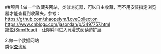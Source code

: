 ##项目
1.做一个收藏夹网站，类似浏览器，可以自由收藏，而不用安装指定浏览器才能查看到收藏夹。参考：  
https://github.com/zhaopeiym/LoveCollection   
https://www.cnblogs.com/jasondan/p/3497757.html  
[简悦(SimpRead)](http://ksria.com/simpread/) - 让你瞬间进入沉浸式阅读的扩展

2.做一个数据网站  
类似[查询网](http://user.ip138.com/)

